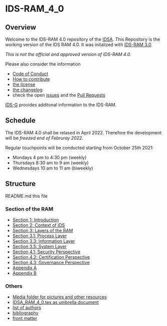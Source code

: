 # IDS-RAM_4_0
 
## Overview 

Welcome to the IDS-RAM 4.0 repository of the [IDSA](). This Repository is the working version of the IDS RAM 4.0. It was initalized with [IDS-RAM 3.0](https://internationaldataspaces.org/download/16630/). 

*This is not the official and approved version of IDS-RAM 4.0.*

Please also consider the information 
- [Code of Conduct](./CODE_OF_CONDUCT.md)
- [How to contribute](./CONTRIBUTING.md)
- [the license](./LICENSE.md)
- [the changelog](./CHANGELOG.md)
- check the open [issues](https://github.com/International-Data-Spaces-Association/IDS-RAM_4_0/issues) and the [Pull Requests](https://github.com/International-Data-Spaces-Association/IDS-RAM_4_0/pulls)

[IDS-G](https://github.com/International-Data-Spaces-Association/IDS-G) provides additonal information to the IDS-RAM. 
 
## Schedule
The IDS-RAM 4.0 shall be relased in April 2022. Therefore the development will be *freezed end of Februray 2022*.

Regular touchpoints will be conducted starting from October 25th 2021:
- Mondays 4 pm to 4:30 pm (weekly)
- Thursdays 8:30 am to 9 am (weekly)
- Wednesdays 10 am to 11 am (biweekly)

## Structure

README.md this file

### Section of the RAM
- [Section 1: Introduction](./section1_introduction.tex)
- [Section 2: Context of IDS](./section2_context_of_ids.tex)
- [Section 3: Layers of the RAM ](./section3_layers_of_RAM.tex)
- [Section 3.1: Process Layer](./section3_1_process_layer.tex)
- [Section 3.3: Information Layer](./section3_3_information_layer.tex)
- [Section 3.5: System Layer](./section3_5_system_layer.tex)
- [Section 4.1: Security Perspective](./section4_1_security_perspective.tex)
- [Section 4.2: Certification Perspective](./section4_2_certification_perspective.tex)
- [Section 4.3: Governance Perspective](./section4_3_governance_perspective.tex)
- [Appendix A](./appendix_a_glossary.tex)
- [Appendix B](./appendix_b_profiles.tex)


### Others
- [ Media folder for pictures and other resources](./media)
- [IDSA_RAM_4_0.tex as umbrella document](./IDSA_RAM_4_0.tex)
- [list of authors](./authors_contritbutors.tex)
- [bibliography](./bibliography.bib)
- [front matter](./editor_contributing_projects.tex)




 
